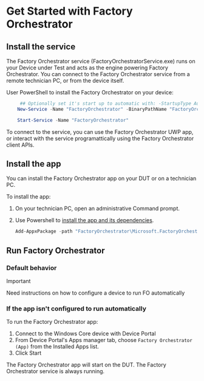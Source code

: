 
# Get Started with Factory Orchestrator

## Install the service

The Factory Orchestrator service (FactoryOrchestratorService.exe) runs on your Device under Test and acts as the engine powering Factory Orchestrator. You can connect to the Factory Orchestrator service from a remote technician PC, or from the device itself. 

User PowerShell to install the Factory Orchestrator on your device:

```PowerShell
     ## Optionally set it's start up to automatic with: -StartupType Automatic
    New-Service -Name "FactoryOrchestrator" -BinaryPathName "FactoryOrchestratorService.exe"

    Start-Service -Name "FactoryOrchestrator"
```

To connect to the service, you can use the Factory Orchestrator UWP app, or interact with the service programattically using the Factory Orchestrator client APIs. 

## Install the app

You can install the Factory Orchestrator app on your DUT or on a technician PC.

To install the app:

1. On your technician PC, open an administrative Command prompt.

2. Use Powershell to [install the app and its dependencies](https://docs.microsoft.com/powershell/module/appx/add-appxpackage?view=win10-ps).

    ```PowerShell
    Add-AppxPackage -path "FactoryOrchestrator\Microsoft.FactoryOrchestratorApp_8wekyb3d8bbwe.msixbundle" -DependencyPath "frameworks\Microsoft.NET.CoreFramework.x64.Debug.2.2.appx" -DependencyPath "frameworks\Microsoft.NET.CoreRuntime.x64.2.2.appx" -DependencyPath "frameworks\Microsoft.VCLibs.x64.14.00.appx"
    ```

## Run Factory Orchestrator

### Default behavior

>[!Important]
>Need instructions on how to configure a device to run FO automatically

### If the app isn't configured to run automatically

To run the Factory Orchestrator app:

1. Connect to the Windows Core device with Device Portal
2. From Device Portal's Apps manager tab, choose `Factory Orchestrator (App)` from the Installed Apps list.
3. Click Start

The Factory Orchestrator app will start on the DUT. The Factory Orchestrator service is always running.
